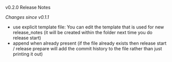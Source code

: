 v0.2.0 Release Notes

*Changes since v0.1.1*

- use explicit template file: You can edit the template that is used for new release_notes (it will be created within the folder next time you do release start)
- append when already present (if the file already exists then release start / release prepare will add the commit history to the file rather than just printing it out)
